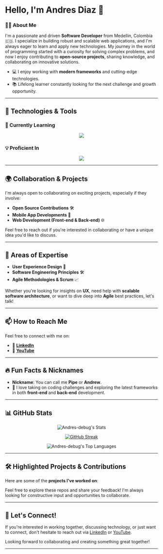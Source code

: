 # Hello, I'm Andres Diaz 👋

### 👨‍💻 About Me

I'm a passionate and driven **Software Developer** from Medellin, Colombia 🇨🇴. I specialize in building robust and scalable web applications, and I'm always eager to learn and apply new technologies. My journey in the world of programming started with a curiosity for solving complex problems, and now I enjoy contributing to **open-source projects**, sharing knowledge, and collaborating on innovative solutions.

- 💻 I enjoy working with **modern frameworks** and cutting-edge technologies.
- 📚 Lifelong learner constantly looking for the next challenge and growth opportunity.

---

## 🚀 Technologies & Tools

### 🌱 Currently Learning

<p align="center">
 <a href="https://skillicons.dev">
    <img src="https://skillicons.dev/icons?i=nestjs,prisma,threejs,astro&perline=8" />
 </a>
</p>

### 💡 Proficient In

<p align="center">
 <a href="https://skillicons.dev">
    <img src="https://skillicons.dev/icons?i=react,nextjs,express,linux,js,ts,redux,apollo,graphql,tailwind,angular,git,bootstrap,css,html,figma&perline=8" />
 </a>
</p>

---

## 🌍 Collaboration & Projects

I'm always open to collaborating on exciting projects, especially if they involve:

- **Open Source Contributions** 🛠️
- **Mobile App Developments** 📱
- **Web Development (Front-end & Back-end)** 🌐

Feel free to reach out if you're interested in collaborating or have a unique idea you'd like to discuss.

---

## 💬 Areas of Expertise

- **User Experience Design** 🎨
- **Software Engineering Principles** 🛠️
- **Agile Methodologies & Scrum** 📈

Whether you're looking for insights on **UX**, need help with **scalable software architecture**, or want to dive deep into **Agile** best practices, let's talk!

---

## 📫 How to Reach Me

Feel free to connect with me on:

- 💼 [**LinkedIn**](https://www.linkedin.com/in/andr%C3%A9s-felipe-diaz-monsalve-54407b1a3/)
- 🎥 [**YouTube**](https://www.youtube.com/@AndresDebug-lc1cu)

---

## 🔥 Fun Facts & Nicknames

- **Nickname**: You can call me **Pipe** or **Andrew**.
- 🌱 I love taking on coding challenges and exploring the latest frameworks in both **front-end** and **back-end** development.

---

## 📊 GitHub Stats

<p align="center">
  <img src="https://github-readme-stats.vercel.app/api?username=Andres-debug&theme=vue-dark&show_icons=true&hide_border=true&count_private=true" alt="Andres-debug's Stats" />
</p>

<p align="center">
<a href="https://git.io/streak-stats"><img src="https://git-hub-streak-stats.vercel.app?user=Andres-debug&theme=dark" alt="GitHub Streak" /></a>
</p>

<p align="center">
  <img src="https://github-readme-stats.vercel.app/api/top-langs/?username=Andres-debug&theme=vue-dark&show_icons=true&hide_border=true&layout=compact" alt="Andres-debug's Top Languages" />
</p>

---

## 🛠️ Highlighted Projects & Contributions

Here are some of the **projects I've worked on**:


Feel free to explore these repos and share your feedback! I'm always looking for constructive input and opportunities to collaborate.

---

## 🤝 Let's Connect!

If you're interested in working together, discussing technology, or just want to connect, don't hesitate to reach out via [LinkedIn](https://www.linkedin.com/in/andr%C3%A9s-felipe-diaz-monsalve-54407b1a3/) or [YouTube](https://www.youtube.com/@AndresDebug-lc1cu).

Looking forward to collaborating and creating something great together!

---

